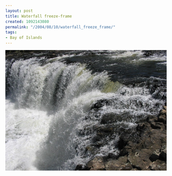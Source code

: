 ```yaml
---
layout: post
title: Waterfall freeze-frame
created: 1092143080
permalink: "/2004/08/10/waterfall_freeze_frame/"
tags:
- Bay of Islands
---
```


<img src="/image/images/img_2133-1003.jpg"/>

